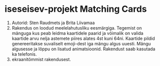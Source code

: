# iseseisev-projekt Matching Cards

1. Autorid: Sten Raudmets ja Brita Liivamaa
1. Rakendus on loodud meelelahutusliku eesmärgiga. Tegemist on mänguga kus peab leidma kaartidele paarid ja võimalik on valida kaartide arvu nelja astemete piires alates 4st kuni 64ni. Kaartide pildid genereeritakse suvaliselt emoji-dest iga mängu algus uuesti. Mängu algusesse ja lõppu on lisatud animatsioonid. Rakendust saab kasutada ka telefonis.  
1. ekraanitõmmist rakendusest.


